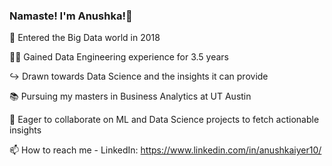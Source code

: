 

### Namaste! I'm Anushka!👧

 🌱 Entered the Big Data world in 2018 <br>
 
 👩‍💻 Gained Data Engineering experience for 3.5 years<br>
 
 ↪️ Drawn towards Data Science and the insights it can provide<br>
 
 📚 Pursuing my masters in Business Analytics at UT Austin<br>
 
 👀 Eager to collaborate on ML and Data Science projects to fetch actionable insights <br>
 
 📫 How to reach me - LinkedIn: https://www.linkedin.com/in/anushkaiyer10/

 <!--
**anu-kash/anu-kash** is a ✨ _special_ ✨ repository because its `README.md` (this file) appears on your GitHub profile.

Here are some ideas to get you started: -->

<!-- 
- 🌱 I’m currently learning ...
- 👯 I’m looking to collaborate on ...
- 🤔 I’m looking for help with ...
- 💬 Ask me about ...
- 📫 How to reach me: ...
- 😄 Pronouns: ...
- ⚡ Fun fact: ...
-->
